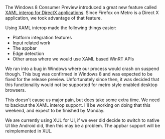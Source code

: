 The Windows 8 Consumer Preview introduced a great new feature called [XAML interop for DirectX applications][1].
Since Firefox on Metro is a Direct X application, we took advantage of that feature. 

Using XAML interop made the following things easier:

- Platform integration features
- Input related work
- The appbar
- Edge detection
- Other areas where we would use XAML based WinRT APIs
 
We ran into a bug in Windows where our process would crash on suspend though.
This bug was confirmed in Windows 8 and was expected to be fixed for the release preview.
Unfortunately since then, it was decided that this functionality would not be supported for metro style enabled desktop browsers.

This doesn't cause us major pain, but does take some extra time.  We need to backout the XAML interop support.  I'll be working on doing that this weekend, and expect to be finished by Monday.

We are currently using XUL for UI, if we ever did decide to switch to native UI like Android did, then this may be a problem.  The appbar support will be reimplemented in XUL.

[1]: http://msdn.microsoft.com/en-us/library/hh825871.aspx  

